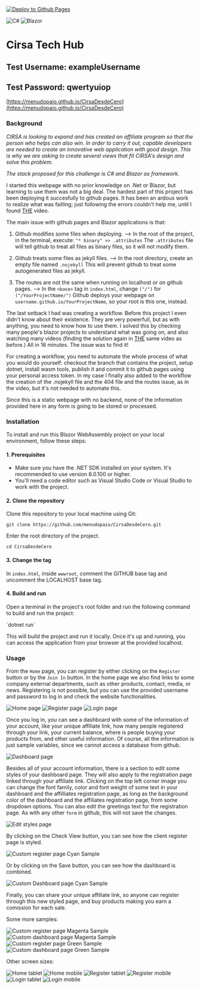 [![Deploy to Github Pages](https://github.com/menudopaio/CirsaDesdeCero/actions/workflows/main.yml/badge.svg)](https://github.com/menudopaio/CirsaDesdeCero/actions/workflows/main.yml)

![C#](https://img.shields.io/badge/C%23-239120?style=for-the-badge&logo=c-sharp&logoColor=white)
![Blazor](https://img.shields.io/badge/Blazor-512BD4?style=for-the-badge&logo=blazor&logoColor=white)

# Cirsa Tech Hub
## Test Username: exampleUsername
## Test Password: qwertyuiop
[https://menudopaio.github.io/CirsaDesdeCero](https://menudopaio.github.io/CirsaDesdeCero)

### Background
*CIRSA is looking to expand and has created an affiliate program so that the person who helps can also win. In order to carry it out, capable developers are needed to create an innovative web application with good design. This is why we are asking to create several views that fit CIRSA's design and solve this problem.*

*The stack proposed for this challenge is C# and Blazor as framework.*

I started this webpage with no prior knowledge on .Net or Blazor, but learning to use them was not a big deal. The hardest part of this project has been deploying it succesfully to github pages. It has been an ardous work to realize what was failling; just following the errors couldn't help me, until I found [THE](https://www.youtube.com/watch?v=nNxII6jvPvQ) video.

The main issue with github pages and Blazor applications is that:
1. Github modifies some files when deploying.
   --> In the root of the project, in the terminal, execute: ` "* binary" >> .attributes `
   The `.attributes` file will tell github to treat all files as binary files, so it will not modify them.
   
2. Github treats some files as jekyll files.
   --> In the root directory, create an empty file named `.nojekyll`
   This will prevent github to treat some autogenerated files as jekyll.

3. The routes are not the same when running on localhost or on github pages.
   --> In the `<base>` tag in `index.html`, change `("/")` for `("/YourProjectName/")`
   Github deploys your webpage on `username.github.io/YourProjectName`, so your root is this one, instead.

The last setback I had was creating a workflow. Before this project I even didn't know about their existence. They are very powerfull, but as with anything, you need to know how to use them. I solved this by checking many people's blazor projects to understand what was going on, and also watching many videos (finding the solution again in [THE](https://www.youtube.com/watch?v=nNxII6jvPvQ) same video as before.) All in 16 minutes. The issue was to find it!

For creating a workflow, you need to automate the whole process of what you would do yourself: checkout the branch that contains the project, setup dotnet, install wasm tools, publish it and commit it to github pages using your personal access token. In my case I finally also added to the workflow the creation of the .nojekyll file and the 404 file and the routes issue, as in the video, but it's not needed to automate this.


Since this is a static webpage with no backend, none of the information provided here in any form is going to be stored or processed.

### Installation

To install and run this Blazor WebAssembly project on your local environment, follow these steps:

#### 1. Prerequisites

* Make sure you have the .NET SDK installed on your system. It's recommended to use version 8.0.100 or higher.
* You'll need a code editor such as Visual Studio Code or Visual Studio to work with the project.

#### 2. Clone the repository
Clone this repository to your local machine using Git:

`git clone https://github.com/menudopaio/CirsaDesdeCero.git`

Enter the root directory of the project.

`cd CirsaDesdeCero`

#### 3. Change the <base> tag
In `index.html`, inside `wwwroot`, comment the GITHUB base tag and uncomment the LOCALHOST base tag.

#### 4. Build and run
Open a terminal in the project's root folder and run the following command to build and run the project:

`dotnet run´

This will build the project and run it locally. Once it's up and running, you can access the application from your browser at the provided localhost.

### Usage
From the `Home` page, you can register by either clicking on the `Register` button or by the `Join In` button. In the home page we also find links to some company external departments, such as other products, contact, media, or news. Registering is not possible, but you can use the provided username and password  to log in and check the website functionalities.

<img src="readmeImages/home.png" alt="Home page">

<img src="readmeImages/register.png" alt="Register page">

<img src="readmeImages/login.png" alt="Login page">

Once you log in, you can see a dashboard with some of the information of your account, like your unique affiliate link, how many people registered through your link, your current balance, where is people buying your products from, and other useful information. Of course, all the information is just sample variables, since we cannot access a database from github.

<img src="readmeImages/dashboard.png" alt="Dashboard page">

Besides all of your account information, there is a section to edit some styles of your dashboard page. They will also apply to the registration page linked through your affiliate link. Clicking on the top left corner image you can change the font family, color and font weight of some text in your dashboard and the affilliates registration page, as long as the background color of the dashboard and the affiliates registration page, from some dropdown options. You can also edit the greetings text for the registration page. As with any other `form` in github, this will not save the changes.

<img src="readmeImages/editStyles.png" alt="Edit styles page">

By clicking on the Check View button, you can see how the client register page is styled.

<img src="readmeImages/customRegisterCyan.png" alt="Custom register page Cyan Sample">

Or by clicking on the Save button, you can see how the dashboard is combined.

<img src="readmeImages/customDashboardBlue.png" alt="Custom Dashboard page Cyan Sample">

Finally, you can share your unique affiliate link, so anyone can register through this new styled page, and buy products making you earn a comission for each sale.

Some more samples:

<img src="readmeImages/customRegisterMagenta.png" alt="Custom register page Magenta Sample">

<img src="readmeImages/customDashboardMagenta.png" alt="Custom dashboard page Magenta Sample">

<img src="readmeImages/customRegisterGreen.png" alt="Custom register page Green Sample">

<img src="readmeImages/customDashboardGreen.png" alt="Custom dashboard page Green Sample">

Other screen sizes:

<img src="readmeImages/homeT1.png" alt="Home tablet">

<img src="readmeImages/homeM1.png" alt="Home mobile">

<img src="readmeImages/registerT1.png" alt="Register tablet">

<img src="readmeImages/registerM1.png" alt="Register mobile">

<img src="readmeImages/loginT1.png" alt="Login tablet">

<img src="readmeImages/loginM1.png" alt="Login mobile">
